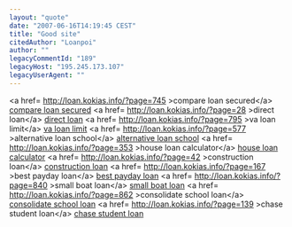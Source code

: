 ```yaml
---
layout: "quote"
date: "2007-06-16T14:19:45 CEST"
title: "Good site"
citedAuthor: "Loanpoi"
author: ""
legacyCommentId: "189"
legacyHost: "195.245.173.107"
legacyUserAgent: ""
---
```


&lt;a href= http://loan.kokias.info/?page=745 &gt;compare loan secured&lt;/a&gt;  <a href="https://web.archive.org/web/20071123154508/http://loan.kokias.info/?page=745">compare loan secured</a>  &lt;a href= http://loan.kokias.info/?page=28 &gt;direct loan&lt;/a&gt;  <a href="https://web.archive.org/web/20071123154508/http://loan.kokias.info/?page=28">direct loan</a>  &lt;a href= http://loan.kokias.info/?page=795 &gt;va loan limit&lt;/a&gt;  <a href="https://web.archive.org/web/20071123154508/http://loan.kokias.info/?page=795">va loan limit</a>  &lt;a href= http://loan.kokias.info/?page=577 &gt;alternative loan school&lt;/a&gt;  <a href="https://web.archive.org/web/20071123154508/http://loan.kokias.info/?page=577">alternative loan school</a>  &lt;a href= http://loan.kokias.info/?page=353 &gt;house loan calculator&lt;/a&gt;  <a href="https://web.archive.org/web/20071123154508/http://loan.kokias.info/?page=353">house loan calculator</a>  &lt;a href= http://loan.kokias.info/?page=42 &gt;construction loan&lt;/a&gt;  <a href="https://web.archive.org/web/20071123154508/http://loan.kokias.info/?page=42">construction loan</a>  &lt;a href= http://loan.kokias.info/?page=167 &gt;best payday loan&lt;/a&gt;  <a href="https://web.archive.org/web/20071123154508/http://loan.kokias.info/?page=167">best payday loan</a>  &lt;a href= http://loan.kokias.info/?page=840 &gt;small boat loan&lt;/a&gt;  <a href="https://web.archive.org/web/20071123154508/http://loan.kokias.info/?page=840">small boat loan</a>  &lt;a href= http://loan.kokias.info/?page=862 &gt;consolidate school loan&lt;/a&gt;  <a href="https://web.archive.org/web/20071123154508/http://loan.kokias.info/?page=862">consolidate school loan</a>  &lt;a href= http://loan.kokias.info/?page=139 &gt;chase student loan&lt;/a&gt;  <a href="https://web.archive.org/web/20071123154508/http://loan.kokias.info/?page=139">chase student loan</a>